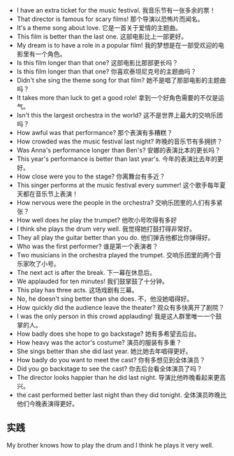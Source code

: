 - I have an extra ticket for the music festival.  我音乐节有一张多余的票！
- That director is famous for scary films! 那个导演以恐怖片而闻名。
- It's a theme song about love. 它是一首关于爱情的主题曲。
- This film is better than the last one. 这部电影比上一部更好。
- My dream is to have a role in a popular film! 我的梦想是在一部受欢迎的电影里有一个角色。
- Is this film longer than that one? 这部电影比那部更长吗？
- Is this film longer than that one? 你喜欢泰坦尼克号的主题曲吗？
- Didn't she sing the theme song for that film? 她不是唱了那部电影的主题曲吗？
- It takes more than luck to get a good role! 拿到一个好角色需要的不仅是运气。
- Isn't this the largest orchestra in the world?   这不是世界上最大的交响乐团吗？
- How awful was that performance? 那个表演有多糟糕？
- How crowded was the music festival last night? 昨晚的音乐节有多拥挤？
- Was Anna's performance longer than Ben's? 安娜的表演比本的更长吗？
- This year's performance is better than last year's. 今年的表演比去年的更好。
- How close were you to the stage? 你离舞台有多近？
- This singer performs at the music festival every summer! 这个歌手每年夏天都在音乐节上表演！
- How nervous were the people in the orchestra? 交响乐团里的人们有多紧张？
- How well does he play the trumpet? 他吹小号吹得有多好
- I think she plays the drum very well. 我觉得她打鼓打得非常好。
- They all play the guitar better than you do. 他们弹吉他都比你弹得好。
- Who was the first performer? 谁是第一个表演者？
- Two musicians in the orchestra played the trumpet. 交响乐团里的两个音乐家吹了小号。
- The next act is after the break. 下一幕在休息后。
- We applauded for ten minutes! 我们鼓掌鼓了十分钟。
- This play has three acts. 这场戏剧有三幕。
- No, he doesn't sing better than she does. 不，他没她唱得好。 
- How quickly did the audience leave the theater? 观众有多快离开了剧院？
- I was the only person in this crowd applauding! 我是这人群里唯一一个鼓掌的人。
- How badly does she hope to go backstage? 她有多希望去后台。
- How heavy was the actor's costume? 演员的服装有多重？
- She sings better than she did last year. 她比她去年唱得更好。
- How badly do you want to meet the cast? 你有多想见到全体演员？
- Did you go backstage to see the cast? 你去后台看全体演员了吗？
- The director looks happier than he did last night. 导演比他昨晚看起来更高兴。
- the cast performed better last night than they did tonight. 全体演员昨晚比他们今晚表演得更好。

## 实践

My brother knows how to play the drum and I think he plays it very well.



